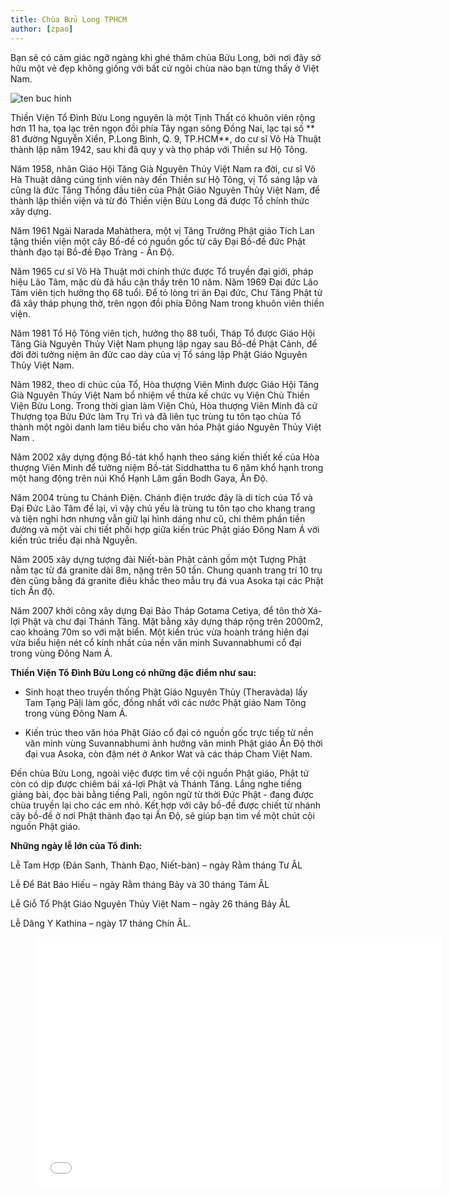 ```yaml
---
title: Chùa Bửu Long TPHCM
author: [zpao]
---
```


Bạn sẽ có cảm giác ngỡ ngàng khi ghé thăm chùa Bửu Long, bởi nơi đây sở hữu một vẻ đẹp không giống với bất cứ ngôi chùa nào bạn từng thấy ở Việt Nam.

![ten buc hinh](https://znews-photo-td.zadn.vn/w860/Uploaded/tmuitg/2017_07_10/1.jpg "ten buc hinh")

Thiền Viện Tổ Đình Bửu Long nguyên là một Tịnh Thất có khuôn viên rộng hơn 11 ha, tọa lạc trên ngọn đồi phía Tây ngạn sông Đồng Nai, lạc tại số ** 81 đường Nguyễn Xiển, P.Long Bình, Q. 9, TP.HCM**, do cư sĩ Võ Hà Thuật thành lập năm 1942, sau khi đã quy y và thọ pháp với Thiền sư Hộ Tông. 

Năm 1958, nhân Giáo Hội Tăng Già Nguyên Thủy Việt Nam ra đời, cư sĩ Võ Hà Thuật dâng cúng tịnh viên này đến Thiền sư Hộ Tông, vị Tổ sáng lập và cũng là đức Tăng Thống đầu tiên của Phật Giáo Nguyên Thủy Việt Nam, để thành lập thiền viện và từ đó Thiền viện Bửu Long đã được Tổ chính thức xây dựng. 

Năm 1961 Ngài Narada Mahàthera, một vị Tăng Trưởng Phật giáo Tích Lan tặng thiền viện một cây Bồ-đề có nguồn gốc từ cây Đại Bồ-đề đức Phật thành đạo tại Bồ-đề Đạo Tràng - Ấn Độ.

 Năm 1965 cư sĩ Võ Hà Thuật mới chính thức được Tổ truyền đại giới, pháp hiệu Lão Tâm, mặc dù đã hầu cận thầy trên 10 năm. Năm 1969 Đại đức Lão Tâm viên tịch hưởng thọ 68 tuổi. Để tỏ lòng tri ân Đại đức, Chư Tăng Phật tử đã xây tháp phụng thờ, trên ngọn đồi phía Đông Nam trong khuôn viên thiền viện.

Năm 1981 Tổ Hộ Tông viên tịch, hưởng thọ 88 tuổi, Tháp Tổ được Giáo Hội Tăng Già Nguyên Thủy Việt Nam phụng lập ngay sau Bồ-đề Phật Cảnh, để đời đời tưởng niệm ân đức cao dày của vị Tổ sáng lập Phật Giáo Nguyên Thủy Việt Nam.

Năm 1982, theo di chúc của Tổ, Hòa thượng Viên Minh được Giáo Hội Tăng Già Nguyên Thủy Việt Nam bổ nhiệm về thừa kế chức vụ Viện Chủ Thiền Viện Bửu Long. Trong thời gian làm Viện Chủ, Hòa thượng Viên Minh đã cử Thượng tọa Bửu Đức làm Trụ Trì và đã liên tục trùng tu tôn tạo chùa Tổ thành một ngôi danh lam tiêu biểu cho văn hóa Phật giáo Nguyên Thủy Việt Nam .

Năm 2002 xây dựng động Bồ-tát khổ hạnh theo sáng kiến thiết kế của Hòa thượng Viên Minh để tưởng niệm Bồ-tát Siddhattha tu 6 năm khổ hạnh trong một hang động trên núi Khổ Hạnh Lâm gần Bodh Gaya, Ấn Độ.

Năm 2004 trùng tu Chánh Điện. Chánh điện trước đây là di tích của Tổ và Đại Đức Lão Tâm để lại, vì vậy chủ yếu là trùng tu tôn tạo cho khang trang và tiện nghi hơn nhưng vẫn giữ lại hình dáng như cũ, chỉ thêm phần tiền đường và một vài chi tiết phối hợp giữa kiến trúc Phật giáo Đông Nam Á với kiến trúc triều đại nhà Nguyễn.

Năm 2005 xây dựng tượng đài Niết-bàn Phật cảnh gồm một Tượng Phật nằm tạc từ đá granite dài 8m, nặng trên 50 tấn. Chung quanh trang trí 10 trụ đèn cũng bằng đá granite điêu khắc theo mẫu trụ đá vua Asoka tại các Phật tích Ấn độ.

Năm 2007 khởi công xây dựng Đại Bảo Tháp Gotama Cetiya, để tôn thờ Xá-lợi Phật và chư đại Thánh Tăng. Mặt bằng xây dựng tháp rộng trên 2000m2, cao khoảng 70m so với mặt biển. Một kiến trúc vừa hoành tráng hiện đại vừa biểu hiện nét cổ kính nhất của nền văn minh Suvannabhumi cổ đại trong vùng Đông Nam Á.

**Thiền Viện Tổ Đình Bửu Long có những đặc điểm như sau:**

- Sinh hoạt theo truyền thống Phật Giáo Nguyên Thủy (Theravàda) lấy Tam Tạng Pāḷi làm gốc, đồng nhất với các nước Phật giáo Nam Tông trong vùng Đông Nam Á.

- Kiến trúc theo văn hóa Phật Giáo cổ đại có nguồn gốc trực tiếp từ nền văn minh vùng Suvannabhumi ảnh hưởng văn minh Phật giáo Ấn Độ thời đại vua Asoka, còn đậm nét ở Ankor Wat và các tháp Cham Việt Nam.

 Đến chùa Bửu Long, ngoài việc được tìm về cội nguồn Phật giáo, Phật tử còn có dịp được chiêm bái xá-lợi Phật và Thánh Tăng. Lắng nghe tiếng giảng bài, đọc bài bằng tiếng Pali, ngôn ngữ từ thời Đức Phật - đang được chùa truyền lại cho các em nhỏ. Kết hợp với cây bồ-đề được chiết từ nhánh cây bồ-đề ở nơi Phật thành đạo tại Ấn Độ, sẽ giúp bạn tìm về một chút cội nguồn Phật giáo.

**Những ngày lễ lớn của Tổ đình:**

Lễ Tam Hợp (Đản Sanh, Thành Đạo, Niết-bàn) – ngày Rằm tháng Tư ÂL

Lễ Để Bát Báo Hiếu – ngày Rằm tháng Bảy và 30 tháng Tám ÂL

Lễ Giỗ Tổ Phật Giáo Nguyên Thủy Việt Nam – ngày 26 tháng Bảy ÂL

Lễ Dâng Y Kathina – ngày 17 tháng Chín ÂL.


<figure><iframe width="650" height="400" src="//www.youtube-nocookie.com/embed/G6UlBdHKNgw" frameborder="0" allowfullscreen></iframe></figure>